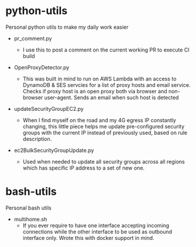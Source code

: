 # python-utils
Personal python utils to make my daily work easier

- pr_comment.py
  - I use this to post a comment on the current working PR to execute CI build
  
- OpenProxyDetector.py
  - This was built in mind to run on AWS Lambda with an access to DynamoDB & SES servcies for a list of proxy hosts and email service.
    Checks if proxy host is an open proxy both via browser and non-browser user-agent.
    Sends an email when such host is detected

- updateSecurityGroupEC2.py
  - When I find myself on the road and my 4G egress IP constantly changing, this little piece helps me update pre-configured security groups with the current IP instead of previously used, based on rule description.

- ec2BulkSecurityGroupUpdate.py	
  - Used when needed to update all security groups across all regions which has specific IP address to a set of new one.
  
# bash-utils
Personal bash utils

- multihome.sh
  - If you ever require to have one interface accepting incoming connections while the other interface to be used as outbound interface only. Wrote this with docker support in mind.

